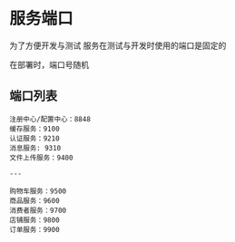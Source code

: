 # 服务端口

为了方便开发与测试
服务在测试与开发时使用的端口是固定的

在部署时，端口号随机

## 端口列表

```
注册中心/配置中心：8848
缓存服务：9100
认证服务：9210
消息服务: 9310
文件上传服务：9400

---

购物车服务：9500
商品服务：9600
消费者服务：9700
店铺服务：9800
订单服务：9900
```